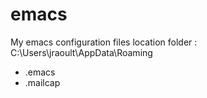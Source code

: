 # emacs
My emacs configuration files
location folder : C:\Users\jraoult\AppData\Roaming
* .emacs
* .mailcap

